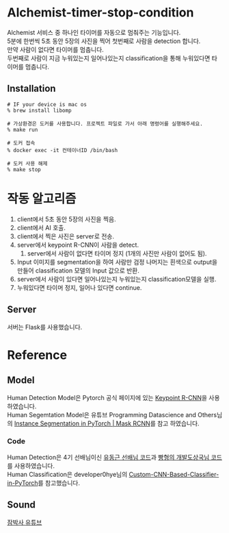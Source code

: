 # Alchemist-timer-stop-condition
Alchemist 서비스 중 하나인 타이머를 자동으로 멈춰주는 기능입니다.  
5분에 한번씩 5초 동안 5장의 사진을 찍어 첫번째로 사람을 detection 합니다.  
만약 사람이 없다면 타이머를 멈춥니다.  
두번째로 사람이 지금 누워있는지 일어나있는지 classification을 통해 누워있다면 타이머를 멈춥니다.

## Installation
```
# IF your device is mac os
% brew install libomp

# 가상환경은 도커를 사용합니다. 프로젝트 파일로 가서 아래 명령어를 실행해주세요.
% make run

# 도커 접속
% docker exec -it 컨테이너ID /bin/bash

# 도커 사용 해제
% make stop
```

# 작동 알고리즘
1. client에서 5초 동안 5장의 사진을 찍음.  
2. client에서 AI 호출.  
3. client에서 찍은 사진은 server로 전송.  
4. server에서 keypoint R-CNN이 사람을 detect.  
   1. server에서 사람이 없다면 타이머 정지 (1개의 사진만 사람이 없어도 됨).  
5. Input 이미지를 segmentation을 하여 사람만 검정 나머지는 흰색으로 output을 만들어 classification 모델의 Input 값으로 반환.  
6. server에서 사람이 있다면 일어나있는지 누워있는지 classification모델을 실행.  
7. 누워있다면 타이머 정지, 일어나 있다면 continue.

## Server
서버는 Flask를 사용했습니다.

# Reference

## Model
Human Detection Model은 Pytorch 공식 페이지에 있는 [Keypoint R-CNN](https://arxiv.org/abs/1703.06870)을 사용하였습니다.  
Human Segemtation Model은 유튜브 Programming Datascience and Others님의 [
Instance Segmentation in PyTorch | Mask RCNN](https://www.youtube.com/watch?v=f8iiTSCZ9FU)를 참고 하였습니다.

### Code
Human Detection은 4기 선배님이신 [유동근 선배님 코드](https://github.com/DonggeunYu/HumanDetectionCCTV)과 [빵형의 개발도상국님 코드](https://www.youtube.com/watch?v=WgsZc_wS2qQ)를 사용하였습니다.  
Human Classification은 developer0hye님의 [Custom-CNN-Based-Classifier-in-PyTorch](https://github.com/developer0hye/Custom-CNN-based-Image-Classification-in-PyTorch)를 참고했습니다.  

## Sound
[잠박사 유튜브](https://www.youtube.com/channel/UClrKpnEehrQydacUHBptWcw/videos)

